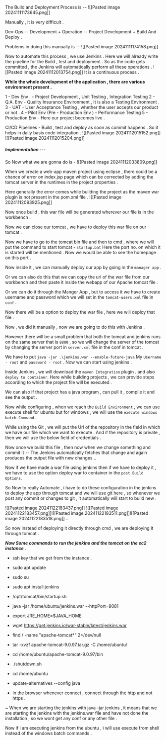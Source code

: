 The Build and Deployment Process is --
![[Pasted image 20241111173645.png]]

Manually , it is very difficult .

Dev-Ops -- Development + Operation -- Project Development + Build And Deploy .

Problems in doing this manually is --
![[Pasted image 20241111174158.png]]

Now to automate this process , we use Jenkins . 
Here we will already write the pipeline for the Build , test and deployment . So as the code gets committed , the Jenkins will automatically perform all these operations .
![[Pasted image 20241112013754.png]]
It is a continuous process .


**While the whole development of the application , there are various environment present .**

1 - Dev Env . - Project Development , Unit Testing , Integration Testing 
2 - Q.A. Env -  Quality Insurance Environment ,  It is also a Testing Environment . 
3 - UAT - User Acceptance Testing , whether the user accepts our product or not .
4 - Pilot Env (Pre - Production Env ) - Performance Testing 
5 - Production Env - Here our project becomes live .


CI/CD Pipelines - 
Build , test and deploy as soon as commit happens . So it helps in daily basis code integration . ![[Pasted image 20241112015152.png]]
![[Pasted image 20241112015204.png]]



##### Implementation --- 

So Now what we are gonna do is -
![[Pasted image 20241112033809.png]]

When  we create a web-app maven project using eclipse , there could be a chance of  error on index.jsp page which can be corrected by adding the tomcat server in the runtimes in the project properties .

Here generally the error comes while building the project as the maven war plugin is not present in the pom.xml file . 
![[Pasted image 20241112093925.png]]

Now once build , this war file will be generated wherever our file is in the workbench .

Now we can close our tomcat , we have to deploy this war file on our tomcat .

 Now we have to go to the  tomcat bin file and then to cmd , where we will put the command to start tomcat -
 `startup.bat`
 Here the port no. on which it is started will be mentioned .
 Now we would be able to see the homepage on this port .

Now inside it , we can manually deploy our app by going in the `manager app` .

Or we can also do this that we can copy the url of the war file from our workbench and then paste it inside the webapp of our Apache tomcat file .

Or we can do it through the Manger App , but to access it we have to create username and password which we will set in the `tomcat-users.xml` file in `conf` .

Now there will be a option to deploy the war file , here we will deploy that file .

Now , we did it manually , now we are going to do this with Jenkins .

However there will be a small problem that both the tomcat and jenkins runs on the same server that is `8800` , so we will change the server of the tomcat by changing the server port in `server.xml` file in the conf in tomcat .

We have to put `java -jar .\jenkins.war --enable-future-java`
My `Username - root` and `password - root` .  Now we can start using jenkins .

Inside Jenkins , we will download the `maven Integration` plugin . and also `deploy to container`.
Here while building projects , we can provide steps according to which the project file will be executed .

We can also if that project has a java program , can pull it , compile it and see the output .

Now while configuring , when we reach the `Build Environment` , we can use execute shell for ubuntu but for windows , we will use the `execute windows batch Command` . 

While using the Git , we will put the Url of the  repository in the field in which we have our file which we want to execute . 
And if the repository is private , then we will use the below field of credentials .

Now once we build this file , then now when we change something and commit it  --
The Jenkins automatically fetches that change and again produces the output file with new changes ..


Now if we have made a war file using jenkins then if we have to deploy it , we have to use the option deploy war to container in the `post Build Options`.

So Now to really Automate , i have to do these configuration in the jenkins to deploy the app through tomcat and we will use git here , so whenever we post any commit or changes to git , it automatically will start to build new .

![[Pasted image 20241122183437.png]]
![[Pasted image 20241122183457.png]]![[Pasted image 20241122183511.png]]![[Pasted image 20241122183518.png]] ..

So now instead of deploying it directly through cmd , we are deploying it through tomcat .


***Now Some commands to run the jenkins and the tomcat on the ec2 instance .***
-  ssh key that we get from the instance .
- sudo apt update
-  sudo su
- sudo apt install jenkins
- /opt/tomcat/bin/startup.sh
-  java -jar /home/ubuntu/jenkins.war --httpPort=8081
-  export JRE_HOME=$JAVA_HOME
- wget https://get.jenkins.io/war-stable/latest/jenkins.war
- find / -name "apache-tomcat*" 2>/dev/null
- tar -xvzf apache-tomcat-9.0.97.tar.gz -C /home/ubuntu/
- cd /home/ubuntu/apache-tomcat-9.0.97/bin
- ./shutdown.sh
- cd /home/ubuntu
-  update-alternatives --config java



- In the browser whenever connect , connect through the http and not https .




~ When we are starting the jenkins with java -jar jenkins , it means that we are starting the jenkins with the jenkins.war file and have not done the installation , so we wont get any conf or any other file .

Now if i am executing jenkins from the ubuntu , i will use execute from shell instead of the windows batch commands .

